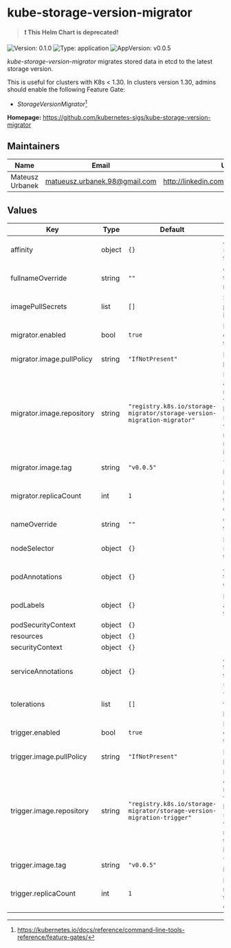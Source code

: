 # kube-storage-version-migrator

> **:exclamation: This Helm Chart is deprecated!**

![Version: 0.1.0](https://img.shields.io/badge/Version-0.1.0-informational?style=flat) ![Type: application](https://img.shields.io/badge/Type-application-informational?style=flat) ![AppVersion: v0.0.5](https://img.shields.io/badge/AppVersion-v0.0.5-informational?style=flat)

_kube-storage-version-migrator_ migrates stored data in etcd to the latest storage version.

This is useful for clusters with K8s < 1.30.
In clusters version 1.30, admins should enable the following Feature Gate:
- _StorageVersionMigrator_[^1]

[^1]: https://kubernetes.io/docs/reference/command-line-tools-reference/feature-gates/

**Homepage:** <https://github.com/kubernetes-sigs/kube-storage-version-migrator>

## Maintainers

| Name | Email | Url |
| ---- | ------ | --- |
| Mateusz Urbanek | <matueusz.urbanek.98@gmail.com> | <http://linkedin.com/in/urbanekmateusz> |

## Values

| Key | Type | Default | Description |
|-----|------|---------|-------------|
| affinity | object | `{}` | Affinity settings for the pods. |
| fullnameOverride | string | `""` | Override for the full name. |
| imagePullSecrets | list | `[]` | Secrets for pulling images. |
| migrator.enabled | bool | `true` | Enable or disable trigger. |
| migrator.image.pullPolicy | string | `"IfNotPresent"` | Image pull policy. |
| migrator.image.repository | string | `"registry.k8s.io/storage-migrator/storage-version-migration-migrator"` | Registry and repository for the kube-storage-version-migrator migrator image. |
| migrator.image.tag | string | `"v0.0.5"` | Tag for the image. |
| migrator.replicaCount | int | `1` | Number of replicas for the deployment. |
| nameOverride | string | `""` | Override for the name. |
| nodeSelector | object | `{}` | Node selector for the pods. |
| podAnnotations | object | `{}` | Annotations to be added to the pods. |
| podLabels | object | `{}` | Labels to be added to the pods. |
| podSecurityContext | object | `{}` |  |
| resources | object | `{}` |  |
| securityContext | object | `{}` |  |
| serviceAnnotations | object | `{}` | Annotations to be added to the services. |
| tolerations | list | `[]` | Tolerations for the pods. |
| trigger.enabled | bool | `true` | Enable or disable trigger. |
| trigger.image.pullPolicy | string | `"IfNotPresent"` | Image pull policy. |
| trigger.image.repository | string | `"registry.k8s.io/storage-migrator/storage-version-migration-trigger"` | Registry and repository for the kube-storage-version-migrator trigger image. |
| trigger.image.tag | string | `"v0.0.5"` | Tag for the image. |
| trigger.replicaCount | int | `1` | Number of replicas for the deployment. |


